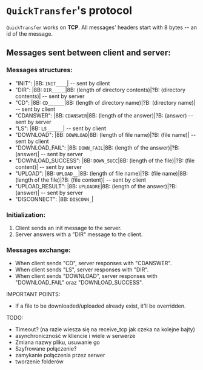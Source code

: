 # `QuickTransfer`'s protocol
`QuickTransfer` works on **TCP**.
All messages' headers start with 8 bytes -- an id of the message.

## Messages sent between client and server:
### Messages structures:
- "INIT": |8B: `INIT____`| -- sent by client
- "DIR": |8B: `DIR_____`|8B: (length of directory contents)|?B: (directory contents)|  -- sent by server
- "CD": |8B: `CD______`|8B: (length of directory name)|?B: (directory name)| -- sent by client
- "CDANSWER": |8B: `CDANSWER`|8B: (length of the answer)|?B: (answer) -- sent by server
- "LS": |8B: `LS______`| -- sent by client
- "DOWNLOAD": |8B: `DOWNLOAD`|8B: (length of file name)|?B: (file name)| -- sent by client
- "DOWNLOAD_FAIL": |8B: `DOWN_FAIL`|8B: (length of the answer)|?B: (answer)| -- sent by server
- "DOWNLOAD_SUCCESS": |8B: `DOWN_SUCC`|8B: (length of the file)|?B: (file content)| -- sent by server
- "UPLOAD": |8B: `UPLOAD__`|8B: (length of file name)|?B: (file name)|8B: (length of the file)|?B: (file content)| -- sent by client
- "UPLOAD_RESULT": |8B: `UPLOADRE`|8B: (length of the answer)|?B: (answer)| -- sent by server
- "DISCONNECT": |8B: `DISCONN_`|

### Initialization:
1. Client sends an init message to the server.
2. Server answers with a "DIR" message to the client.

### Messages exchange:
- When client sends "CD", server responses with "CDANSWER".
- When client sends "LS", server responses with "DIR".
- When client sends "DOWNLOAD", server responses with "DOWNLOAD_FAIL" oraz "DOWNLOAD_SUCCESS".

IMPORTANT POINTS:
- If a file to be downloaded/uploaded already exist, it'll be overridden.

TODO:
- Timeout? (na razie wiesza się na receive_tcp jak czeka na kolejne bajty)
- asynchroniczność w kliencie i wiele w serwerze
- Zmiana nazwy pliku, usuwanie go
- Szyfrowane połączenie?
- zamykanie połączenia przez serwer
- tworzenie folderów
